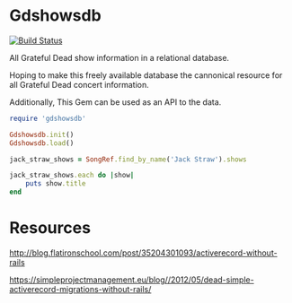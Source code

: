 # Gdshowsdb

[![Build Status](https://secure.travis-ci.org/jefmsmit/gdshowsdb.png)](http://travis-ci.org/jefmsmit/gdshowsdb)

All Grateful Dead show information in a relational database.

Hoping to make this freely available database the cannonical resource for all Grateful Dead concert information.

Additionally, This Gem can be used as an API to the data.

```ruby
require 'gdshowsdb'

Gdshowsdb.init()
Gdshowsdb.load()

jack_straw_shows = SongRef.find_by_name('Jack Straw').shows

jack_straw_shows.each do |show|
	puts show.title
end
```


# Resources

http://blog.flatironschool.com/post/35204301093/activerecord-without-rails

https://simpleprojectmanagement.eu/blog//2012/05/dead-simple-activerecord-migrations-without-rails/
